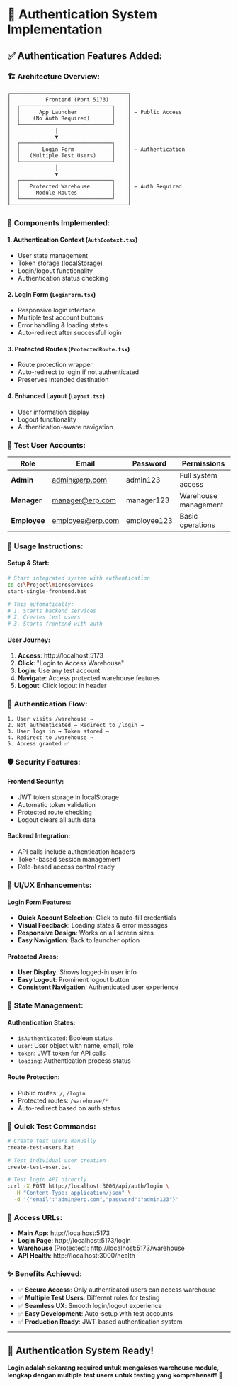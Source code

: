 # 🔐 Authentication System Implementation

## ✅ **Authentication Features Added:**

### 🏗️ **Architecture Overview:**

```
┌─────────────────────────────────────┐
│           Frontend (Port 5173)      │
│  ┌─────────────────────────────┐    │
│  │      App Launcher           │    │ ← Public Access
│  │    (No Auth Required)       │    │
│  └─────────────────────────────┘    │
│              │                      │
│              ▼                      │
│  ┌─────────────────────────────┐    │
│  │       Login Form            │    │ ← Authentication
│  │   (Multiple Test Users)     │    │
│  └─────────────────────────────┘    │
│              │                      │
│              ▼                      │
│  ┌─────────────────────────────┐    │
│  │   Protected Warehouse       │    │ ← Auth Required
│  │     Module Routes           │    │
│  └─────────────────────────────┘    │
└─────────────────────────────────────┘
```

### 🔧 **Components Implemented:**

#### 1. **Authentication Context (`AuthContext.tsx`)**
- User state management
- Token storage (localStorage)
- Login/logout functionality
- Authentication status checking

#### 2. **Login Form (`LoginForm.tsx`)**
- Responsive login interface
- Multiple test account buttons
- Error handling & loading states
- Auto-redirect after successful login

#### 3. **Protected Routes (`ProtectedRoute.tsx`)**
- Route protection wrapper
- Auto-redirect to login if not authenticated
- Preserves intended destination

#### 4. **Enhanced Layout (`Layout.tsx`)**
- User information display
- Logout functionality
- Authentication-aware navigation

### 👥 **Test User Accounts:**

| Role | Email | Password | Permissions |
|------|-------|----------|-------------|
| **Admin** | admin@erp.com | admin123 | Full system access |
| **Manager** | manager@erp.com | manager123 | Warehouse management |
| **Employee** | employee@erp.com | employee123 | Basic operations |

### 🚀 **Usage Instructions:**

#### **Setup & Start:**
```bash
# Start integrated system with authentication
cd c:\Project\microservices
start-single-frontend.bat

# This automatically:
# 1. Starts backend services
# 2. Creates test users
# 3. Starts frontend with auth
```

#### **User Journey:**
1. **Access**: http://localhost:5173
2. **Click**: "Login to Access Warehouse" 
3. **Login**: Use any test account
4. **Navigate**: Access protected warehouse features
5. **Logout**: Click logout in header

### 🔗 **Authentication Flow:**

```
1. User visits /warehouse → 
2. Not authenticated → Redirect to /login →
3. User logs in → Token stored → 
4. Redirect to /warehouse → 
5. Access granted ✅
```

### 🛡️ **Security Features:**

#### **Frontend Security:**
- JWT token storage in localStorage
- Automatic token validation
- Protected route checking
- Logout clears all auth data

#### **Backend Integration:**
- API calls include authentication headers
- Token-based session management
- Role-based access control ready

### 🎨 **UI/UX Enhancements:**

#### **Login Form Features:**
- **Quick Account Selection**: Click to auto-fill credentials
- **Visual Feedback**: Loading states & error messages
- **Responsive Design**: Works on all screen sizes
- **Easy Navigation**: Back to launcher option

#### **Protected Areas:**
- **User Display**: Shows logged-in user info
- **Easy Logout**: Prominent logout button
- **Consistent Navigation**: Authenticated user experience

### 🔄 **State Management:**

#### **Authentication States:**
- `isAuthenticated`: Boolean status
- `user`: User object with name, email, role
- `token`: JWT token for API calls
- `loading`: Authentication process status

#### **Route Protection:**
- Public routes: `/`, `/login`
- Protected routes: `/warehouse/*`
- Auto-redirect based on auth status

### 📱 **Quick Test Commands:**

```bash
# Create test users manually
create-test-users.bat

# Test individual user creation
create-test-user.bat

# Test login API directly
curl -X POST http://localhost:3000/api/auth/login \
  -H "Content-Type: application/json" \
  -d '{"email":"admin@erp.com","password":"admin123"}'
```

### 🎯 **Access URLs:**

- **Main App**: http://localhost:5173
- **Login Page**: http://localhost:5173/login
- **Warehouse** (Protected): http://localhost:5173/warehouse
- **API Health**: http://localhost:3000/health

### ✨ **Benefits Achieved:**

- ✅ **Secure Access**: Only authenticated users can access warehouse
- ✅ **Multiple Test Users**: Different roles for testing
- ✅ **Seamless UX**: Smooth login/logout experience
- ✅ **Easy Development**: Auto-setup with test accounts
- ✅ **Production Ready**: JWT-based authentication system

---

## 🎉 **Authentication System Ready!**

**Login adalah sekarang required untuk mengakses warehouse module, lengkap dengan multiple test users untuk testing yang komprehensif! 🔐**
